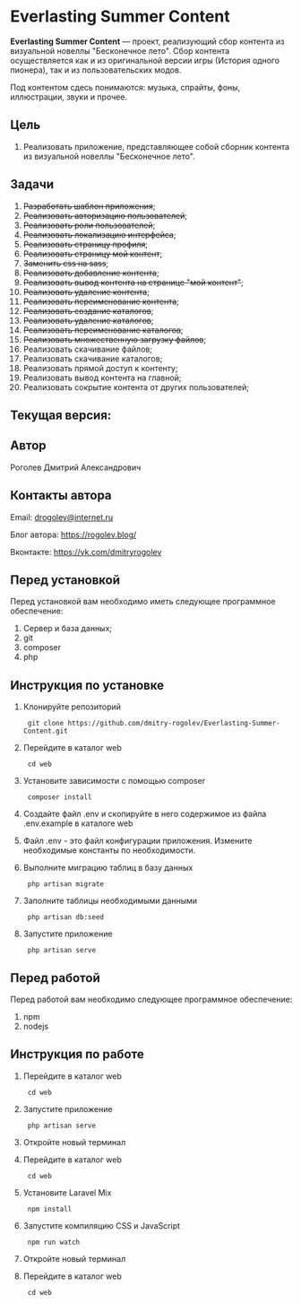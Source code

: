 # Everlasting Summer Content

**Everlasting Summer Content** &mdash; проект, реализующий сбор контента из визуальной новеллы "Бесконечное лето". Сбор контента осуществляется как и из оригинальной версии игры (История одного пионера), так и из пользовательских модов.

Под контентом сдесь понимаются: музыка, спрайты, фоны, иллюстрации, звуки и прочее.

## Цель

1. Реализовать приложение, представляющее собой сборник контента из визуальной новеллы "Бесконечное лето".

## Задачи

1. <s>Разработать шаблон приложения</s>; 
2. <s>Реализовать авторизацию пользователей</s>;
3. <s>Реализовать роли пользователей</s>;
4. <s>Реализовать локализацию интерфейса</s>;
5. <s>Реализовать страницу профиля</s>;
6. <s>Реализовать страницу мой контент</s>;
7. <s>Заменить css на sass</s>;
8. <s>Реализовать добавление контента</s>;
9. <s>Реализовать вывод контента на странице "мой контент"</s>;
10. <s>Реализовать удаление контента</s>;
11. <s>Реализовать переименование контента</s>;
12. <s>Реализовать создание каталогов</s>;
13. <s>Реализовать удаление каталогов</s>;
14. <s>Реализовать переименование каталогов</s>;
15. <s>Реализовать множественную загрузку файлов</s>;
16. Реализовать скачивание файлов;
17. Реализовать скачивание каталогов;
18. Реализовать прямой доступ к контенту;
19. Реализовать вывод контента на главной;
20. Реализовать сокрытие контента от других пользователей;

## Текущая версия: 

## Автор

Роголев Дмитрий Александрович

## Контакты автора

Email: drogolev@internet.ru

Блог автора: https://rogolev.blog/

Вконтакте: https://vk.com/dmitryrogolev

## Перед установкой

Перед установкой вам необходимо иметь следующее программное обеспечение: 

1. Сервер и база данных;
2. git
3. composer
4. php

## Инструкция по установке

1. Клонируйте репозиторий 

        git clone https://github.com/dmitry-rogolev/Everlasting-Summer-Content.git 

2. Перейдите в каталог web

        cd web

3. Установите зависимости с помощью composer

        composer install

4. Создайте файл .env и скопируйте в него содержимое из файла .env.example в каталоге web

5. Файл .env - это файл конфигурации приложения. Измените необходимые константы по необходимости. 

6. Выполните миграцию таблиц в базу данных 

        php artisan migrate

7. Заполните таблицы необходимыми данными 

        php artisan db:seed

8. Запустите приложение 

        php artisan serve

## Перед работой 

Перед работой вам необходимо следующее программное обеспечение: 

1. npm
2. nodejs

## Инструкция по работе 

1. Перейдите в каталог web

        cd web

2. Запустите приложение 

        php artisan serve

3. Откройте новый терминал

4. Перейдите в каталог web

        cd web

5. Установите Laravel Mix

        npm install

5. Запустите компиляцию CSS и JavaScript

        npm run watch

6. Откройте новый терминал

7. Перейдите в каталог web

        cd web